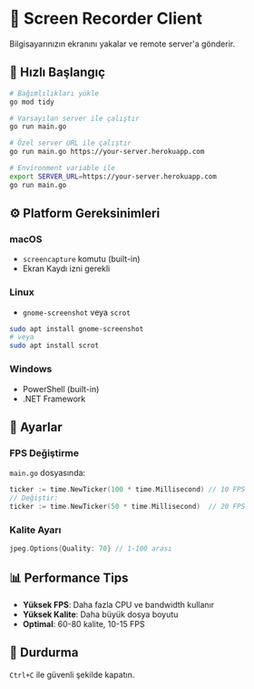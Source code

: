 # 📱 Screen Recorder Client

Bilgisayarınızın ekranını yakalar ve remote server'a gönderir.

## 🚀 Hızlı Başlangıç

```bash
# Bağımlılıkları yükle
go mod tidy

# Varsayılan server ile çalıştır
go run main.go

# Özel server URL ile çalıştır
go run main.go https://your-server.herokuapp.com

# Environment variable ile
export SERVER_URL=https://your-server.herokuapp.com
go run main.go
```

## ⚙️ Platform Gereksinimleri

### macOS
- `screencapture` komutu (built-in)
- Ekran Kaydı izni gerekli

### Linux
- `gnome-screenshot` veya `scrot`
```bash
sudo apt install gnome-screenshot
# veya
sudo apt install scrot
```

### Windows
- PowerShell (built-in)
- .NET Framework

## 🔧 Ayarlar

### FPS Değiştirme
`main.go` dosyasında:
```go
ticker := time.NewTicker(100 * time.Millisecond) // 10 FPS
// Değiştir:
ticker := time.NewTicker(50 * time.Millisecond)  // 20 FPS
```

### Kalite Ayarı
```go
jpeg.Options{Quality: 70} // 1-100 arası
```

## 📊 Performance Tips

- **Yüksek FPS**: Daha fazla CPU ve bandwidth kullanır
- **Yüksek Kalite**: Daha büyük dosya boyutu
- **Optimal**: 60-80 kalite, 10-15 FPS

## 🛑 Durdurma

`Ctrl+C` ile güvenli şekilde kapatın.
